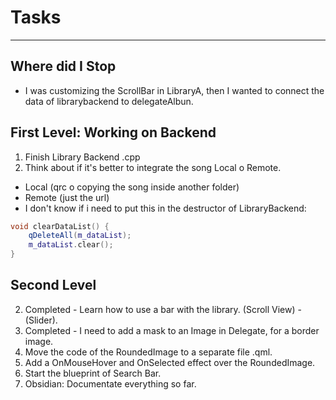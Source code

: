 # Tasks
---
## Where did I Stop
- I was customizing the ScrollBar in LibraryA, then I wanted to connect the data of
librarybackend to delegateAlbun.
## First Level: Working on Backend 
1. Finish Library Backend .cpp
2. Think about if it's better to integrate the song Local o Remote.
- Local (qrc o copying the song inside another folder)
- Remote (just the url)
- I don't know if i need to put this in the destructor of LibraryBackend:
```C++
void clearDataList() {
    qDeleteAll(m_dataList);
    m_dataList.clear();
}
```
## Second Level
2. Completed - Learn how to use a bar with the library. (Scroll View) - (Slider). 
3. Completed - I need to add a mask to an Image in Delegate, for a border image.
4. Move the code of the RoundedImage to a separate file .qml.
5. Add a OnMouseHover and OnSelected effect over the RoundedImage.
6. Start the blueprint of Search Bar.
7. Obsidian: Documentate everything so far.
